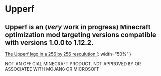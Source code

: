 # Upperf
## Upperf is an (*very* work in progress) Minecraft optimization mod targeting versions compatible with versions 1.0.0 to 1.12.2.

[The Upperf logo in a 256 by 256 resoulution.](_image_link_){: width="50%" } 


NOT AN OFFICIAL MINECRAFT PRODUCT. NOT APPROVED BY OR ASSOCIATED WITH MOJANG OR MICROSOFT

